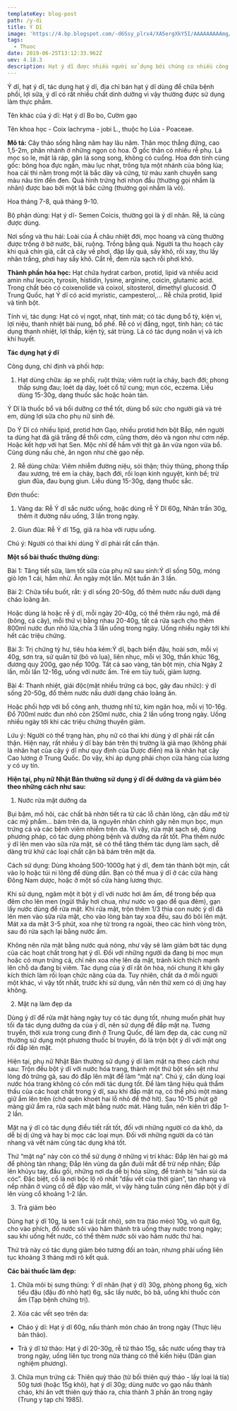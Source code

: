 ```yaml
---
templateKey: blog-post
path: /y-di
title: Ý Dĩ
image: 'https://4.bp.blogspot.com/-d6Ssy_plrx4/XA5ergXkY5I/AAAAAAAAAmg/fCCw8bHfx6giomHAbBEv_x6kfQkwtnlKQCLcBGAs/s1600/Hinh-anh-hat-y-di.jpg' 
tags:
  - Thuoc
date: 2019-06-25T13:12:33.962Z
uev: 4.18.3
description: Hạt ý dĩ được nhiều người sử dụng bới chúng co nhiều công dụng và giầu chất dinh dưỡng hơn gao.
---
```


Ý dĩ, hạt ý dĩ, tác dụng hạt ý dĩ, địa chỉ bán hạt ý dĩ dùng để chữa bệnh phổi, lợi sữa, ý dĩ có rất nhiều chất dinh dưỡng vì vậy thường được sử dụng làm thực phẩm.

Tên khác của ý dĩ: Hạt ý dĩ  Bo bo, Cườm gạo

Tên khoa học - Coix lachryma - jobi L., thuộc họ Lúa - Poaceae.

**Mô tả:** Cây thảo sống hằng năm hay lâu năm. Thân mọc thẳng đứng, cao 1,5-2m, phân nhánh ở những ngọn có hoa. Ở gốc thân có nhiều rễ phụ. Lá mọc so le, mặt lá ráp, gân lá song song, không có cuống. Hoa đơn tính cùng gốc: bông hoa đực ngắn, màu lục nhạt, trông tựa một nhánh của bông lúa; hoa cái thì nằm trong một lá bắc dày và cứng, từ màu xanh chuyển sang màu nâu tím đến đen. Quả hình trứng hơi nhọn đầu (thường gọi nhầm là nhân) được bao bởi một lá bắc cứng (thường gọi nhầm là vỏ).

Hoa tháng 7-8, quả tháng 9-10.

Bộ phận dùng: Hạt ý dĩ- Semen Coicis, thường gọi là ý dĩ nhân. Rễ, lá cũng được dùng.

Nơi sống và thu hái: Loài của Á châu nhiệt đới, mọc hoang và cũng thường được trồng ở bờ nước, bãi, ruộng. Trồng bằng quả. Người ta thu hoạch cây khi quả chín già, cắt cả cây về phơi, đập lấy quả, sấy khô, rồi xay, thu lấy nhân trắng, phơi hay sấy khô. Cắt rễ, đem rửa sạch rồi phơi khô.

**Thành phần hóa học:** Hạt chứa hydrat carbon, protid, lipid và nhiều acid amin như leucin, tyrosin, histidin, lysine, arginine, coicin, glutamic acid. Trong chất béo có coixenolide và coixol, sitosterol, dimethyl glucosid. Ở Trung Quốc, hạt Ý dĩ có acid myristic, campesterol,... Rễ chứa protid, lipid và tinh bột.

Tính vị, tác dụng: Hạt có vị ngọt, nhạt, tính mát; có tác dụng bổ tỳ, kiện vị, lợi niệu, thanh nhiệt bài nung, bổ phế. Rễ có vị đắng, ngọt, tính hàn; có tác dụng thanh nhiệt, lợi thấp, kiện tỳ, sát trùng. Lá có tác dụng noãn vị và ích khí huyết.

**Tác dụng hạt ý dĩ**

Công dụng, chỉ định và phối hợp:

1. Hạt dùng chữa: áp xe phổi, ruột thừa; viêm ruột ỉa chảy, bạch đới; phong thấp sưng đau; loét dạ dày, loét cổ tử cung; mụn cóc, eczema. Liều dùng 15-30g, dạng thuốc sắc hoặc hoàn tán.

Ý Dĩ là thuốc bổ và bồi dưỡng cơ thể tốt, dùng bổ sức cho người già và trẻ em, dùng lợi sữa cho phụ nữ sinh đẻ.

Do Ý Dĩ có nhiều lipid, protid hơn Gạo, nhiều protid hơn bột Bắp, nên người ta dùng hạt đã giã trắng để thổi cơm, cũng thơm, dẻo và ngon như cơm nếp. Hoặc kết hợp với hạt Sen. Mộc nhĩ để hầm với thịt gà ăn vừa ngon vừa bổ. Cũng dùng nấu chè, ăn ngon như chè gạo nếp.

2. Rễ dùng chữa: Viêm nhiễm đường niệu, sỏi thận; thủy thũng, phong thấp đau xương, trẻ em ỉa chảy, bạch đới, rối loạn kinh nguyệt, kinh bế; trừ giun đũa, đau bụng giun. Liều dùng 15-30g, dạng thuốc sắc.

Ðơn thuốc:

1. Vàng da: Rễ Ý dĩ sắc nước uống, hoặc dùng rễ Ý Dĩ 60g, Nhân trần 30g, thêm ít đường nấu uống, 3 lần trong ngày.

2. Giun đũa: Rễ Ý dĩ 15g, giã ra hòa với rượu uống.

Chú ý: Người có thai khi dùng Ý dĩ phải rất cẩn thận.

**Một số bài thuốc thường dùng:**

Bài 1: Tăng tiết sữa, làm tốt sữa của phụ nữ sau sinh:Ý dĩ sống 50g, móng giò lợn 1 cái, hầm nhừ. Ăn ngày một lần. Một tuần ăn 3 lần.

Bài 2: Chữa tiểu buốt, rắt: ý dĩ sống 20-50g, đổ thêm nước nấu dưới dạng cháo loãng ăn. 

Hoặc dùng lá hoặc rễ ý dĩ, mỗi ngày 20-40g, có thể thêm râu ngô, mã đề (bông, cả cây), mỗi thứ vị bằng nhau 20-40g, tất cả rửa sạch cho thêm 800ml nước đun nhỏ lửa,chia 3 lần uống trong ngày. Uống nhiều ngày tới khi hết các triệu chứng.

Bài 3: Trị chứng tỳ hư, tiêu hóa kém:Ý dĩ, bạch biển đậu, hoài sơn, mỗi vị 40g, sơn tra, sử quân tử (bỏ vỏ lụa), liên nhục, mỗi vị 30g, thần khúc 16g, đương quy 200g, gạo nếp 100g. Tất cả sao vàng, tán bột mịn, chia Ngày 2 lần, mỗi lần 12-16g, uống với nước ấm. Trẻ em tùy tuổi, giảm lượng.

Bài 4: Thanh nhiệt, giải độc(mặt nhiều trứng cá bọc, gây đau nhức): ý dĩ sống 20-50g, đổ thêm nước nấu dưới dạng cháo loãng ăn.

Hoặc phối hợp với bồ công anh, thương nhĩ tử, kim ngân hoa, mỗi vị 10-16g. Đổ 700ml nước đun nhỏ còn 250ml nước, chia 2 lần uống trong ngày. Uống nhiều ngày tới khi các triệu chứng thuyên giảm.

Lứu ý: Người có thể trạng hàn, phụ nữ có thai khi dùng ý dĩ phải rất cẩn thận. Hiện nay, rất nhiều ý dĩ bày bán trên thị trường là giả mạo (không phải là nhân hạt của cây ý dĩ như quy định của Dược điển) mà là nhân hạt cây Cao lương ở Trung Quốc. Do vậy, khi áp dụng phải chọn cửa hàng của lương y có uy tín.

**Hiện tại, phụ nữ Nhật Bản thường sử dụng ý dĩ để dưỡng da và giảm béo theo những cách như sau:**

1. Nước rửa mặt dưỡng da

Bụi bậm, mồ hôi, các chất bã nhờn tiết ra từ các lỗ chân lông, cặn dầu mỡ từ các mỹ phẩm… bám trên da, là nguyên nhân chính gây nên mụn bọc, mụn trứng cá và các bệnh viêm nhiễm trên da. Vì vậy, rửa mặt sạch sẽ, đúng phương pháp, có tác dụng phòng bệnh và dưỡng da rất tốt. Pha thêm nước ý dĩ lên men vào sữa rửa mặt, sẽ có thể tăng thêm tác dụng làm sạch, dễ dàng trừ khử các loại chất cặn bã bám trên mặt da.

Cách sử dụng: Dùng khoảng 500-1000g hạt ý dĩ, đem tán thành bột mịn, cất vào lọ hoặc túi ni lông để dùng dần. Bạn có thể mua ý dĩ ở các cửa hàng Đông Nam dược, hoặc ở một số cửa hàng lương thực.

Khi sử dụng, ngâm một ít bột ý dĩ với nước hơi âm ấm, để trong bếp qua đêm cho lên men (ngửi thấy hơi chua, như nước vo gạo để qua đêm), gạn lấy nước dùng để rửa mặt. Khi rửa mặt, trộn thêm 1/3 thìa con nước ý dĩ đã lên men vào sữa rửa mặt, cho vào lòng bàn tay xoa đều, sau đó bôi lên mặt. Mát xa da mặt 3-5 phút, xoa nhẹ từ trong ra ngoài, theo các hình vòng tròn, sau đó rửa sạch lại bằng nước ấm.

Không nên rửa mặt bằng nước quá nóng, như vậy sẽ làm giảm bớt tác dụng của các hoạt chất trong hạt ý dĩ. Đối với những người da đang bị mọc mụn hoặc có mụn trứng cá, chỉ nên xoa nhẹ lên da mặt, tránh kích thích mạnh lên chỗ da đang bị viêm. Tác dụng của ý dĩ rất ôn hòa, nói chung ít khi gây kích thích làm rối loạn chức năng của da. Tuy nhiên, chất da ở mỗi người một khác, vì vậy tốt nhất, trước khi sử dụng, vẫn nên thử xem có dị ứng hay không.

2. Mặt nạ làm đẹp da

Dùng ý dĩ để rửa mặt hàng ngày tuy có tác dụng tốt, nhưng muốn phát huy tối đa tác dụng dưỡng da của ý dĩ, nên sử dụng để đắp mặt nạ. Tương truyền, thời xưa trong cung đình ở Trung Quốc, để làm đẹp da, các cung nữ thường sử dụng một phương thuốc bí truyền, đó là trộn bột ý dĩ với mật ong rồi đắp lên mặt.

Hiện tại, phụ nữ Nhật Bản thường sử dụng ý dĩ làm mặt nạ theo cách như sau: Trộn đều bột ý dĩ với nước hóa trang, thành một thứ bột sền sệt như lòng đỏ trứng gà, sau đó đắp lên mặt để làm “mặt nạ”. Chú ý, cần dùng loại nước hóa trang không có cồn mới tác dụng tốt. Để làm tăng hiệu quả thẩm thấu của các hoạt chất trong ý dĩ, sau khi đắp mặt nạ, có thể phủ một màng giữ ẩm lên trên (chớ quên khoét hai lỗ nhỏ để thở hít). Sau 10-15 phút gỡ màng giữ ẩm ra, rửa sạch mặt bằng nước mát. Hàng tuần, nên kiên trì đắp 1-2 lần.

Mặt nạ ý dĩ có tác dụng điều tiết rất tốt, đối với những người có da khô, da dễ bị dị ứng và hay bị mọc các loại mụn. Đối với những người da có tàn nhang và vết nám cũng tác dụng khá tốt.

Thứ “mặt nạ” này còn có thể sử dụng ở những vị trí khác: Đắp lên hai gò má để phòng tàn nhang; Đắp lên vùng da gần đuôi mắt để trừ nếp nhăn; Đắp lên khủyu tay, đầu gối, những nơi da dễ bị hóa sừng, để tránh bị “sần sùi da cóc”. Đặc biệt, cổ là nơi bộc lộ rõ nhất “dấu vết của thời gian”, tàn nhang và nếp nhăn ở vùng cổ dễ đập vào mắt, vì vậy hàng tuần cũng nên đắp bột ý dĩ lên vùng cổ khoảng 1-2 lần.

3. Trà giảm béo

Dùng hạt ý dĩ 10g, lá sen 1 cái (cắt nhỏ), sơn tra (táo mèo) 10g, vỏ quít 6g, cho vào phích, đổ nước sôi vào hãm thành trà uống thay nước trong ngày; sau khi uống hết nước, có thể thêm nước sôi vào hãm nước thứ hai.

Thứ trà này có tác dụng giảm béo tương đối an toàn, nhưng phải uống liên tục khoảng 3 tháng mới rõ kết quả.

**Các bài thuốc làm đẹp:**

1. Chữa môi bị sưng thũng: Ý dĩ nhân (hạt ý dĩ) 30g, phòng phong 6g, xích tiểu đậu (đậu đỏ nhỏ hạt) 6g, sắc lấy nước, bỏ bã, uống khi thuốc còn ấm (Tạp bệnh chứng trị).

2. Xóa các vết sẹo trên da:

- Cháo ý dĩ: Hạt ý dĩ 60g, nấu thành món cháo ăn trong ngày (Thực liệu bản thảo).

- Trà ý dĩ tử thảo: Hạt ý dĩ 20-30g, rễ tử thảo 15g, sắc nước uống thay trà trong ngày, uống liên tục trong nửa tháng có thể kiến hiệu (Dân gian nghiệm phương).

3. Chữa mụn trứng cá: Thiên quỳ thảo (tử bối thiên quỳ thảo - lấy loại lá tía) 50g tươi (hoặc 15g khô), hạt ý dĩ 30g; dùng nước vo gạo nấu thành cháo, khi ăn vớt thiên quỳ thảo ra, chia thành 3 phần ăn trong ngày (Trung y tạp chí 1985).